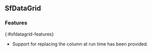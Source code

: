 ## SfDataGrid

### Features
{:#sfdatagrid-features}

* Support for replacing the column at run time has been provided.